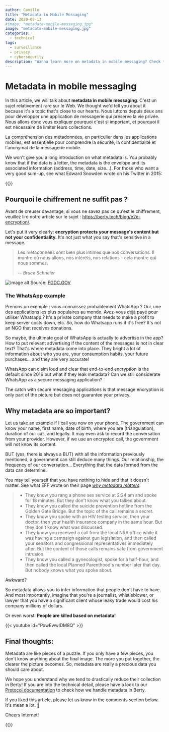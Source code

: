 ```yaml
---
author: Camille
title: "Metadata in Mobile Messaging"
date: 2020-08-13
#image: "metadata-mobile-messaging.jpg"
image: "metadata-mobile-messaging.jpg"
categories:
  - technical
tags:
  - surveillance
  - privacy
  - cybersecurity
description: "Wanna learn more on metadata in mobile messaging? Check this article!"
---
```


# Metadata in mobile messaging

In this article, we will talk about **metadata in mobile messaging**. C'est un sujet relativement rare sur le Web. We thought we'd tell you about it because it's a topic that's close to our hearts. Nous luttons depuis deux ans pour développer une application de messagerie qui préserve la vie privée. Nous allons donc vous expliquer pourquoi c'est si important, et pourquoi il est nécessaire de limiter leurs collections.

La compréhension des métadonnées, en particulier dans les applications mobiles, est essentielle pour comprendre la sécurité, la confidentialité et l'anonymat de la messagerie mobile.

We won't give you a long introduction on what metadata is. You probably know that if the data is a letter, the metadata is the envelope and its associated information (address, time, date, size...). For those who want a very good sum-up, see what Edward Snowden wrote on his Twitter in 2015:

{{<tweet id="661302234068701188">}}

## Pourquoi le chiffrement ne suffit pas ?

Avant de creuser davantage, si vous ne savez pas ce qu'est le chiffrement, veuillez lire notre article sur le sujet : https://berty.tech/blog/e2e-encryption/.


Let's put it very clearly: **encryption protects your message's content but not your confidentiality.** It's not just what you say that's sensitive in a message.

> Les métadonnées sont bien plus intimes que nos conversations. Il montre où nous allons, nos intérêts, nos relations - cela montre qui nous sommes.
> 
> -- <cite>Bruce Schneier</cite>


![image alt](https://i.imgur.com/kUbf7wo.png) Source: [FGDC.GOV](https://storymaps.arcgis.com/stories/724b222bf3424fc097b1b51d83cb5a0a)

### The WhatsApp example
Prenons un exemple : vous connaissez probablement WhatsApp ? Oui, une des applications les plus populaires au monde. Avez-vous déjà payé pour utiliser Whatsapp ? It's a private company that needs to make a profit to keep server costs down, etc. So, how do Whatsapp runs if it's free? It's not an NGO that receives donations.

So maybe, the ultimate goal of WhatsApp is actually to advertise in the app? How to put relevant advertising if the content of the messages is not in clear text? That's where metadata come into place. They bright a lot of information about who you are, your consumption habits, your future purchases... and they are very accurate!

WhatsApp can claim loud and clear that end-to-end encryption is the default since 2016 but what if they leak metadata? Can we still considerate WhatsApp as a secure messaging application?

The catch with secure messaging applications is that message encryption is only part of the picture but does not guarantee your privacy.


## Why metadata are so important?

Let us take an example if I call you now on your phone. The government can know your name, first name, date of birth, where you are (triangulation), duration of our call, and legally. It may even ask to record the conversation from your provider. However, if we use an encrypted call, the government will not know its content.

BUT (yes, there is always a BUT) with all the information previously mentioned, a government can still deduce many things. Our relationship, the frequency of our conversation... Everything that the data formed from the data can determine.

You may tell yourself that you have nothing to hide and that it doesn't matter. See what EFF wrote on their page _[why metadata matters](https://www.eff.org/fr/deeplinks/2013/06/why-metadata-matters)_:
> * They know you rang a phone sex service at 2:24 am and spoke for 18 minutes. But they don't know what you talked about.
> * They know you called the suicide prevention hotline from the Golden Gate Bridge. But the topic of the call remains a secret.
> * They know you spoke with an HIV testing service, then your doctor, then your health insurance company in the same hour. But they don't know what was discussed.
> * They know you received a call from the local NRA office while it was having a campaign against gun legislation, and then called your senators and congressional representatives immediately after. But the content of those calls remains safe from government intrusion.
> * They know you called a gynecologist, spoke for a half-hour, and then called the local Planned Parenthood's number later that day. But nobody knows what you spoke about.

Awkward?

So metadata allows you to infer information that people don't have to have. And most importantly, imagine that you're a journalist, whistleblower, or lawyer that you have a significant client whose leaky trade would cost his company millions of dollars.

Or even worst: **People are killed based on metadata!**


{{< youtube id="PxwEwwlDM8Q" >}}

## Final thoughts:

Metadata are like pieces of a puzzle. If you only have a few pieces, you don't know anything about the final image. The more you put together, the clearer the picture becomes. So, metadata are really a precious data you should care about.

We hope you understand why we tend to drastically reduce their collection in Berty! If you are into the technical detail, please have a look to our [Protocol documentation](https://berty.tech/docs/protocol/) to check how we handle metadata in Berty.

If you liked this article, please let us know in the comments section below. It's mean a lot. 🧡

Cheers Internet!




{{<tweet id="1247901614666465281">}}
